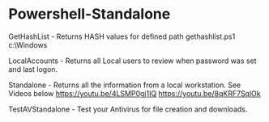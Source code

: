 # Powershell-Standalone
GetHashList - Returns HASH values for defined path gethashlist.ps1 c:\Windows

LocalAccounts - Returns all Local users to review when password was set and last logon.

Standalone - Returns all the information from a local workstation. See Videos below
https://youtu.be/4LSMP0gj1IQ
https://youtu.be/8qKRF7SqlOk

TestAVStandalone - Test your Antivirus for file creation and downloads. 
